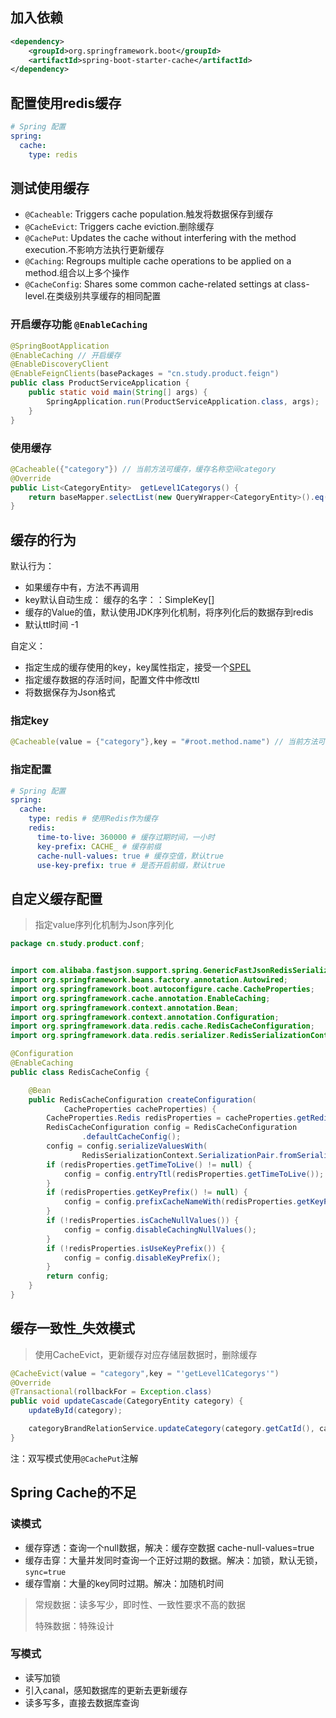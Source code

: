 



## 加入依赖

``` xml
<dependency>
    <groupId>org.springframework.boot</groupId>
    <artifactId>spring-boot-starter-cache</artifactId>
</dependency>
```



## 配置使用redis缓存

```yaml
# Spring 配置
spring:
  cache:
    type: redis
```



## 测试使用缓存

- `@Cacheable`: Triggers cache population.触发将数据保存到缓存
- `@CacheEvict`: Triggers cache eviction.删除缓存
- `@CachePut`: Updates the cache without interfering with the method execution.不影响方法执行更新缓存
- `@Caching`: Regroups multiple cache operations to be applied on a method.组合以上多个操作
- `@CacheConfig`: Shares some common cache-related settings at class-level.在类级别共享缓存的相同配置

### 开启缓存功能 `@EnableCaching`

```java
@SpringBootApplication
@EnableCaching // 开启缓存
@EnableDiscoveryClient
@EnableFeignClients(basePackages = "cn.study.product.feign")
public class ProductServiceApplication {
    public static void main(String[] args) {
        SpringApplication.run(ProductServiceApplication.class, args);
    }
}
```



### 使用缓存

```java
@Cacheable({"category"}) // 当前方法可缓存，缓存名称空间category
@Override
public List<CategoryEntity>  getLevel1Categorys() {
    return baseMapper.selectList(new QueryWrapper<CategoryEntity>().eq("parent_cid", 0));
}
```



## 缓存的行为

默认行为：

- 如果缓存中有，方法不再调用
- key默认自动生成： 缓存的名字：：SimpleKey\[\]
- 缓存的Value的值，默认使用JDK序列化机制，将序列化后的数据存到redis
- 默认ttl时间 -1

自定义：

- 指定生成的缓存使用的key，key属性指定，接受一个[SPEL]((https://docs.spring.io/spring-framework/docs/current/reference/html/integration.html#cache-spel-context))
- 指定缓存数据的存活时间，配置文件中修改ttl
- 将数据保存为Json格式



### 指定key

```java
@Cacheable(value = {"category"},key = "#root.method.name") // 当前方法可缓存，缓存名称空间category,缓存键为 level1Categorys
```



### 指定配置

```yaml
# Spring 配置
spring:
  cache:
    type: redis	# 使用Redis作为缓存
    redis:
      time-to-live: 360000 # 缓存过期时间，一小时
      key-prefix: CACHE_ # 缓存前缀
      cache-null-values: true # 缓存空值，默认true
      use-key-prefix: true # 是否开启前缀，默认true
```



## 自定义缓存配置

> 指定value序列化机制为Json序列化

```java
package cn.study.product.conf;


import com.alibaba.fastjson.support.spring.GenericFastJsonRedisSerializer;
import org.springframework.beans.factory.annotation.Autowired;
import org.springframework.boot.autoconfigure.cache.CacheProperties;
import org.springframework.cache.annotation.EnableCaching;
import org.springframework.context.annotation.Bean;
import org.springframework.context.annotation.Configuration;
import org.springframework.data.redis.cache.RedisCacheConfiguration;
import org.springframework.data.redis.serializer.RedisSerializationContext;

@Configuration
@EnableCaching
public class RedisCacheConfig {

    @Bean
    public RedisCacheConfiguration createConfiguration(
            CacheProperties cacheProperties) {
        CacheProperties.Redis redisProperties = cacheProperties.getRedis();
        RedisCacheConfiguration config = RedisCacheConfiguration
                .defaultCacheConfig();
        config = config.serializeValuesWith(
                RedisSerializationContext.SerializationPair.fromSerializer(new GenericFastJsonRedisSerializer()));
        if (redisProperties.getTimeToLive() != null) {
            config = config.entryTtl(redisProperties.getTimeToLive());
        }
        if (redisProperties.getKeyPrefix() != null) {
            config = config.prefixCacheNameWith(redisProperties.getKeyPrefix());
        }
        if (!redisProperties.isCacheNullValues()) {
            config = config.disableCachingNullValues();
        }
        if (!redisProperties.isUseKeyPrefix()) {
            config = config.disableKeyPrefix();
        }
        return config;
    }
}

```

## 缓存一致性_失效模式

> 使用CacheEvict，更新缓存对应存储层数据时，删除缓存

```java
@CacheEvict(value = "category",key = "'getLevel1Categorys'")
@Override
@Transactional(rollbackFor = Exception.class)
public void updateCascade(CategoryEntity category) {
    updateById(category);

    categoryBrandRelationService.updateCategory(category.getCatId(), category.getName());
}

```



注：双写模式使用`@CachePut`注解





## Spring Cache的不足

### 读模式

- 缓存穿透：查询一个null数据，解决：缓存空数据 cache-null-values=true
- 缓存击穿：大量并发同时查询一个正好过期的数据。解决：加锁，默认无锁，`sync=true`
- 缓存雪崩：大量的key同时过期。解决：加随机时间



> 常规数据：读多写少，即时性、一致性要求不高的数据
>
> 特殊数据：特殊设计



### 写模式

- 读写加锁
- 引入canal，感知数据库的更新去更新缓存
- 读多写多，直接去数据库查询

